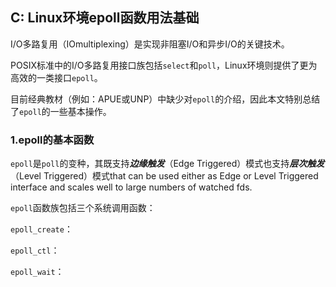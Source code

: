 ## C: Linux环境epoll函数用法基础

I/O多路复用（IOmultiplexing）是实现非阻塞I/O和异步I/O的关键技术。

POSIX标准中的I/O多路复用接口族包括`select`和`poll`，Linux环境则提供了更为高效的一类接口`epoll`。

目前经典教材（例如：APUE或UNP）中缺少对`epoll`的介绍，因此本文特别总结了`epoll`的一些基本操作。

### 1.epoll的基本函数

`epoll`是`poll`的变种，其既支持***边缘触发***（Edge Triggered）模式也支持***层次触发***（Level Triggered）模式that can be used either as Edge or Level Triggered interface and scales well to large numbers of watched fds. 

`epoll`函数族包括三个系统调用函数：

`epoll_create`：

`epoll_ctl`：

`epoll_wait`：